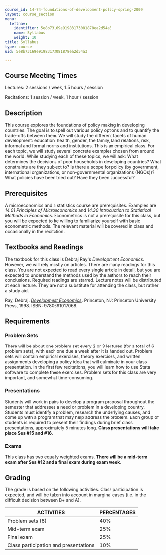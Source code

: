```yaml
---
course_id: 14-74-foundations-of-development-policy-spring-2009
layout: course_section
menu:
  leftnav:
    identifier: 5e8b73169e91983173081878ea2d54a3
    name: Syllabus
    weight: 10
title: Syllabus
type: course
uid: 5e8b73169e91983173081878ea2d54a3

---
```


Course Meeting Times
--------------------

Lectures: 2 sessions / week, 1.5 hours / session

Recitations: 1 session / week, 1 hour / session

Description
-----------

This course explores the foundations of policy making in developing countries. The goal is to spell out various policy options and to quantify the trade-offs between them. We will study the different facets of human development: education, health, gender, the family, land relations, risk, informal and formal norms and institutions. This is an empirical class. For each topic, we will study several concrete examples chosen from around the world. While studying each of these topics, we will ask: What determines the decisions of poor households in developing countries? What constraints are they subject to? Is there a scope for policy (by government, international organizations, or non-governmental organizations (NGOs))? What policies have been tried out? Have they been successful?

Prerequisites
-------------

A microeconomics and a statistics course are prerequisites. Examples are _14.01 Principles of Microeconomics_ and _14.30 Introduction to Statistical Methods in Economics_. Econometrics is not a prerequisite for this class, but you will be expected to be willing to familiarize yourself with basic econometric methods. The relevant material will be covered in class and occasionally in the recitation.

Textbooks and Readings
----------------------

The textbook for this class is Debraj Ray's _Development Economics_. However, we will rely mostly on articles. There are many readings for this class. You are not expected to read every single article in detail, but you are expected to understand the methods used by the authors to reach their conclusions. Required readings are starred. Lecture notes will be distributed at each lecture. They are not a substitute for attending the class, but rather a study aid.

Ray, Debraj. [_Development Economics_](http://press.princeton.edu/titles/6315.html). Princeton, NJ: Princeton University Press, 1998. ISBN: 9780691017068.

Requirements
------------

### Problem Sets

There will be about one problem set every 2 or 3 lectures (for a total of 6 problem sets), with each one due a week after it is handed out. Problem sets will contain empirical exercises, theory exercises, and written assignments developing a policy idea that will culminate in your class presentation. In the first few recitations, you will learn how to use Stata software to complete these exercises. Problem sets for this class are very important, and somewhat time-consuming.

### Presentations

Students will work in pairs to develop a program proposal throughout the semester that addresses a need or problem in a developing country. Students must identify a problem, research the underlying causes, and come up with a program that may help address the problem. Each group of students is required to present their findings during brief class presentations, approximately 5 minutes long. **Class presentations will take place Ses #15 and #16**.

### Exams

This class has two equally weighted exams. **There will be a mid-term exam after Ses #12 and a final exam during exam week**.

Grading
-------

The grade is based on the following activities. Class participation is expected, and will be taken into account in marginal cases (i.e. in the difficult decision between B+ and A).

| ACTIVITIES | PERCENTAGES |
| --- | --- |
| Problem sets (6) | 40% |
| Mid-term exam | 25% |
| Final exam | 25% |
| Class participation and presentations | 10%